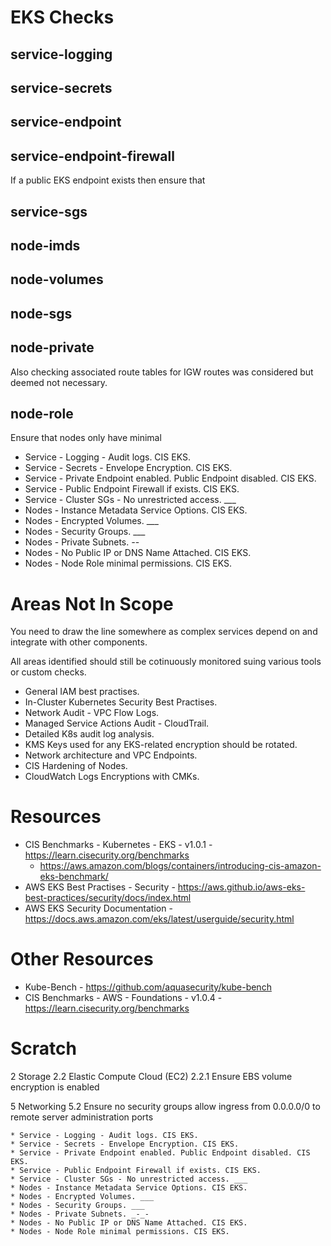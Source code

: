 # EKS Checks

## service-logging

## service-secrets
## service-endpoint
## service-endpoint-firewall
If a public EKS endpoint exists then ensure that
## service-sgs
## node-imds
## node-volumes
## node-sgs
## node-private
Also checking associated route tables for IGW routes was considered but deemed not necessary.
## node-role
Ensure that nodes only have minimal 

* Service - Logging - Audit logs. CIS EKS.
* Service - Secrets - Envelope Encryption. CIS EKS.
* Service - Private Endpoint enabled. Public Endpoint disabled. CIS EKS.
* Service - Public Endpoint Firewall if exists. CIS EKS.
* Service - Cluster SGs - No unrestricted access. ___
* Nodes - Instance Metadata Service Options. CIS EKS.
* Nodes - Encrypted Volumes. ___
* Nodes - Security Groups. ___
* Nodes - Private Subnets. _-_-
* Nodes - No Public IP or DNS Name Attached. CIS EKS.
* Nodes - Node Role minimal permissions. CIS EKS.


# Areas Not In Scope
You need to draw the line somewhere as complex services depend on and integrate with other components.

All areas identified should still be cotinuously monitored suing various tools or custom checks.

* General IAM best practises.
* In-Cluster Kubernetes Security Best Practises.
* Network Audit - VPC Flow Logs.
* Managed Service Actions Audit - CloudTrail.
* Detailed K8s audit log analysis.
* KMS Keys used for any EKS-related encryption should be rotated.
* Network architecture and VPC Endpoints.
* CIS Hardening of Nodes.
* CloudWatch Logs Encryptions with CMKs.


# Resources
* CIS Benchmarks - Kubernetes - EKS - v1.0.1 - https://learn.cisecurity.org/benchmarks
    * https://aws.amazon.com/blogs/containers/introducing-cis-amazon-eks-benchmark/
* AWS EKS Best Practises - Security - https://aws.github.io/aws-eks-best-practices/security/docs/index.html
* AWS EKS Security Documentation - https://docs.aws.amazon.com/eks/latest/userguide/security.html


# Other Resources
* Kube-Bench - https://github.com/aquasecurity/kube-bench
* CIS Benchmarks - AWS - Foundations - v1.0.4 - https://learn.cisecurity.org/benchmarks


# Scratch
2 Storage
2.2 Elastic Compute Cloud (EC2)
2.2.1 Ensure EBS volume encryption is enabled

5 Networking
5.2 Ensure no security groups allow ingress from 0.0.0.0/0 to remote server administration ports

```
* Service - Logging - Audit logs. CIS EKS.
* Service - Secrets - Envelope Encryption. CIS EKS.
* Service - Private Endpoint enabled. Public Endpoint disabled. CIS EKS.
* Service - Public Endpoint Firewall if exists. CIS EKS.
* Service - Cluster SGs - No unrestricted access. ___
* Nodes - Instance Metadata Service Options. CIS EKS.
* Nodes - Encrypted Volumes. ___
* Nodes - Security Groups. ___
* Nodes - Private Subnets. _-_-
* Nodes - No Public IP or DNS Name Attached. CIS EKS.
* Nodes - Node Role minimal permissions. CIS EKS.
```

